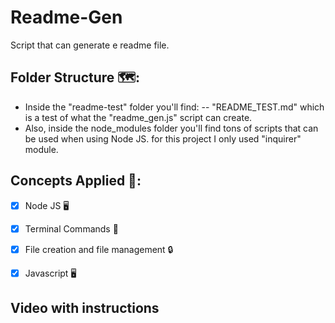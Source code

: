 # Readme-Gen
Script that can generate e readme file.

## Folder Structure 🗺️:
- Inside the "readme-test" folder you'll find:
-- "README_TEST.md" which is a test of what the "readme_gen.js" script can create.
- Also, inside the node_modules folder you'll find tons of scripts that can be used when using Node JS. for this project I only used "inquirer" module.

## Concepts Applied 🧐:
- [x] Node JS 🖥️

- [x] Terminal Commands 🤔

- [x] File creation and file management 🔒

- [x] Javascript 🖥️

## Video with instructions